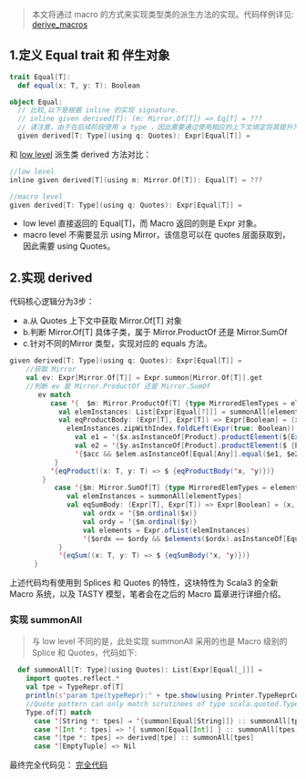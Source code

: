 > 本文将通过 macro 的方式来实现类型类的派生方法的实现。代码样例详见:
> [derive_macros](https://github.com/leihuazhe/scala_scala3_samples/tree/master/src/main/scala/com/maple/scala3/derive_macros)

## 1.定义 Equal trait 和 伴生对象

```scala
trait Equal[T]:
  def equal(x: T, y: T): Boolean

object Equal:
  // 比较,以下是根据 inline 的实现 signature.
  // inline given derived[T]: (m: Mirror.Of[T]) => Eq[T] = ???
  // 请注意，由于在后续阶段使用 a type ，因此需要通过使用相应的上下文绑定将其提升为 Type 。
  given derived[T: Type](using q: Quotes): Expr[Equal[T]] =
```

和 [low level](https://www.jianshu.com/p/06d31786f3fc) 派生类 derived 方法对比：

```scala
//low level
inline given derived[T](using m: Mirror.Of[T]): Equal[T] = ???

//macro level
given derived[T: Type](using q: Quotes): Expr[Equal[T]] =
```

- low level 直接返回的 Equal[T]，而 Macro 返回的则是 Expr 对象。
- macro level 不需要显示 using Mirror，该信息可以在 quotes 层面获取到，因此需要 using Quotes。

## 2.实现 derived

代码核心逻辑分为3步：

- a.从 Quotes 上下文中获取 Mirror.Of[T] 对象
- b.判断 Mirror.Of[T] 具体子类，属于 Mirror.ProductOf 还是 Mirror.SumOf
- c.针对不同的Mirror 类型，实现对应的 equals 方法。

```scala
given derived[T: Type](using q: Quotes): Expr[Equal[T]] =
    //获取 Mirror
    val ev: Expr[Mirror.Of[T]] = Expr.summon[Mirror.Of[T]].get
    //判断 ev 是 Mirror.ProductOf 还是 Mirror.SumOf
       ev match
          case '{  $m: Mirror.ProductOf[T] {type MirroredElemTypes = elementTypes }  } ⇒ {
            val elemInstances: List[Expr[Equal[?]]] = summonAll[elementTypes]
            val eqProductBody: (Expr[T], Expr[T]) => Expr[Boolean] = (x, y) =>
              elemInstances.zipWithIndex.foldLeft(Expr(true: Boolean)) { case (acc, (elem, index)) =>
                val e1 = '{$x.asInstanceOf[Product].productElement(${Expr(index)})}
                val e2 = '{$y.asInstanceOf[Product].productElement($ {Expr(index)})}
                '{$acc && $elem.asInstanceOf[Equal[Any]].equal($e1, $e2)}
           }
          '{eqProduct((x: T, y: T) => $ {eqProductBody('x, 'y)})}
        }
           case '{$m: Mirror.SumOf[T] {type MirroredElemTypes = elementTypes}} => {
              val elemInstances = summonAll[elementTypes]
              val eqSumBody: (Expr[T], Expr[T]) => Expr[Boolean] = (x, y) => {
                  val ordx = '{$m.ordinal($x)}
                  val ordy = '{$m.ordinal($y)}
                  val elements = Expr.ofList(elemInstances)
                  '{$ordx == $ordy && $elements($ordx).asInstanceOf[Equal[Any]].equal($x, $y)}
            }
            '{eqSum((x: T, y: T) => $ {eqSumBody('x, 'y)})}
      }
```

上述代码均有使用到 Splices 和 Quotes 的特性，这块特性为 Scala3 的全新 Macro 系统，以及 TASTY 模型，笔者会在之后的 Macro 篇章进行详细介绍。

### 实现 summonAll

> 与 low level 不同的是，此处实现 summonAll 采用的也是 Macro 级别的 Splice 和 Quotes，代码如下:

```scala
  def summonAll[T: Type](using Quotes): List[Expr[Equal[_]]] =
    import quotes.reflect.*
    val tpe = TypeRepr.of[T]
    println(s"param tpe(typeRepr):" + tpe.show(using Printer.TypeReprCode))
    //Quote pattern can only match scrutinees of type scala.quoted.Type
    Type.of[T] match
      case '[String *: tpes] ⇒ '{summon[Equal[String]]} :: summonAll[tpes]
      case '[Int *: tpes] => '{ summon[Equal[Int]] } :: summonAll[tpes]
      case '[tpe *: tpes] => derived[tpe] :: summonAll[tpes]
      case '[EmptyTuple] => Nil
```

最终完全代码见： [完全代码](https://github.com/leihuazhe/scala_scala3_samples/tree/master/src/main/scala/com/maple/scala3/derive_macros)
